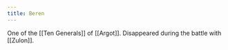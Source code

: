 ```yaml
---
title: Beren
---
```

One of the [[Ten Generals]] of [[Argot]]. Disappeared during the battle with [[Zulon]].